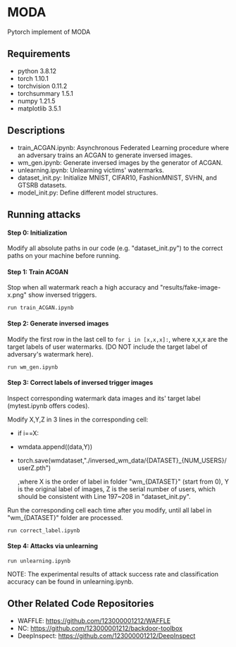 # MODA
 Pytorch implement of MODA

## Requirements

- python 3.8.12
- torch 1.10.1
- torchvision 0.11.2
- torchsummary 1.5.1
- numpy 1.21.5
- matplotlib 3.5.1

## Descriptions

- train_ACGAN.ipynb: Asynchronous Federated Learning procedure where an adversary trains an ACGAN to generate inversed images.
- wm_gen.ipynb: Generate inversed images by the generator of ACGAN.
- unlearning.ipynb: Unlearning victims' watermarks.
- dataset_init.py: Initialize MNIST, CIFAR10, FashionMNIST, SVHN, and GTSRB datasets.
- model_init.py: Define different model structures.

## Running attacks

#### Step 0: Initialization

Modify all absolute paths in our code (e.g. "dataset_init.py") to the correct paths on your machine before running.

#### Step 1: Train ACGAN

Stop when all watermark reach a high accuracy and "results/fake-image-x.png" show inversed triggers.

~~~
run train_ACGAN.ipynb
~~~

#### Step 2: Generate inversed images

Modify the first row in the last cell to `for i in [x,x,x]:`, where x,x,x are the target labels of user watermarks. (DO NOT include the target label of adversary's watermark here).

~~~
run wm_gen.ipynb
~~~

#### Step 3: Correct labels of inversed trigger images

Inspect corresponding watermark data images and its' target label (mytest.ipynb offers codes). 

Modify X,Y,Z in 3 lines in the corresponding  cell: 

- if i==X:

- wmdata.append((data,Y))

- torch.save(wmdataset,"./inversed_wm_data/{DATASET}_{NUM_USERS}/userZ.pth")

  ,where X is the order of label in folder "wm_{DATASET}" (start from 0), Y is the original label of images, Z is the serial number of users, which should be consistent with Line 197~208 in "dataset_init.py".

Run the corresponding cell each time after you modify, until all label in "wm_{DATASET}" folder are processed.

```
run correct_label.ipynb
```

#### Step 4: Attacks via unlearning

~~~
run unlearning.ipynb
~~~

NOTE: The experimental results of attack success rate and classification accuracy can be found in unlearning.ipynb.

## Other Related Code Repositories

- WAFFLE: https://github.com/123000001212/WAFFLE
- NC: https://github.com/123000001212/backdoor-toolbox
- DeepInspect: https://github.com/123000001212/DeepInspect


